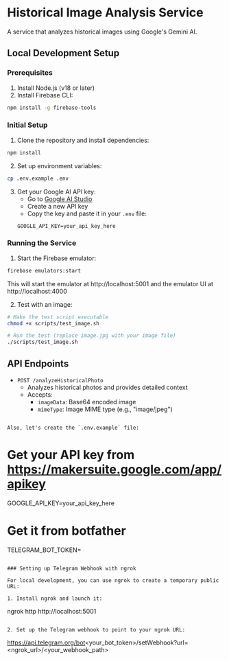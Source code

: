 # Historical Image Analysis Service

A service that analyzes historical images using Google's Gemini AI.

## Local Development Setup

### Prerequisites

1. Install Node.js (v18 or later)
2. Install Firebase CLI:
```bash
npm install -g firebase-tools
```

### Initial Setup

1. Clone the repository and install dependencies:
```bash
npm install
```

2. Set up environment variables:
```bash
cp .env.example .env
```

3. Get your Google AI API key:
   - Go to [Google AI Studio](https://makersuite.google.com/app/apikey)
   - Create a new API key
   - Copy the key and paste it in your `.env` file:
   ```
   GOOGLE_API_KEY=your_api_key_here
   ```

### Running the Service

1. Start the Firebase emulator:
```bash
firebase emulators:start
```
This will start the emulator at http://localhost:5001 and the emulator UI at http://localhost:4000

2. Test with an image:
```bash
# Make the test script executable
chmod +x scripts/test_image.sh

# Run the test (replace image.jpg with your image file)
./scripts/test_image.sh
```

## API Endpoints

- `POST /analyzeHistoricalPhoto`
  - Analyzes historical photos and provides detailed context
  - Accepts: 
    - `imageData`: Base64 encoded image
    - `mimeType`: Image MIME type (e.g., "image/jpeg")
```

Also, let's create the `.env.example` file:

```
# Get your API key from https://makersuite.google.com/app/apikey
GOOGLE_API_KEY=your_api_key_here
# Get it from botfather
TELEGRAM_BOT_TOKEN=
```

### Setting up Telegram Webhook with ngrok

For local development, you can use ngrok to create a temporary public URL:

1. Install ngrok and launch it:
```
ngrok http http://localhost:5001
```

2. Set up the Telegram webhook to point to your ngrok URL:
```
https://api.telegram.org/bot<your_bot_token>/setWebhook?url=<ngrok_url>/<your_webhook_path>
```





